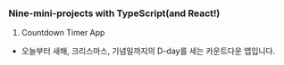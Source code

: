 ### Nine-mini-projects with TypeScript(and React!)

1. Countdown Timer App

-  오늘부터 새해, 크리스마스, 기념일까지의 D-day를 세는 카운트다운 앱입니다. 
